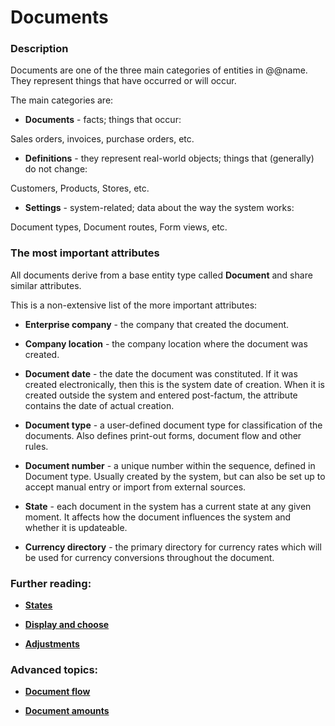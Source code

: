 # Documents


### Description
Documents are one of the three main categories of entities in @@name. They represent things that have occurred or will occur.

The main categories are:

- **Documents** - facts; things that occur:

Sales orders, invoices, purchase orders, etc.

- **Definitions** - they represent real-world objects; things that (generally) do not change:

Customers, Products, Stores, etc.

- **Settings** - system-related; data about the way the system works:

Document types, Document routes, Form views, etc.

### The most important attributes

All documents derive from a base entity type called **Document** and share similar attributes.

This is a non-extensive list of the more important attributes:

- **Enterprise company** - the company that created the document.

- **Company location** - the company location where the document was created.

- **Document date** - the date the document was constituted. If it was created electronically, then this is the system date of creation. When it is created outside the system and entered post-factum, the attribute contains the date of actual creation.

- **Document type** - a user-defined document type for classification of the documents. Also defines print-out forms, document flow and other rules.

- **Document number** - a unique number within the sequence, defined in Document type. Usually created by the system, but can also be set up to accept manual entry or import from external sources.

- **State** - each document in the system has a current state at any given moment. It affects how the document influences the system and whether it is updateable.

- **Currency directory** - the primary directory for currency rates which will be used for currency conversions throughout the document. 


### Further reading:

- **[States](states.md)**

- **[Display and choose](display.md)**

- **[Adjustments](adjustments.md)**

### Advanced topics:

- **[Document flow](/tech/advanced/document-flow/index.md)**

- **[Document amounts](/tech/advanced/document-amounts/index.md)**

